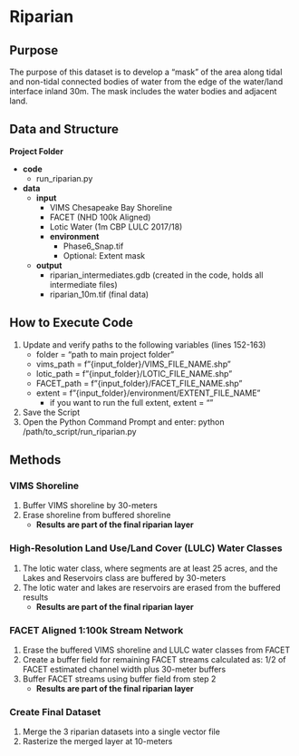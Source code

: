 # Riparian
## Purpose
The purpose of this dataset is to develop a “mask” of the area along tidal and non-tidal connected bodies of water from the edge of the water/land interface inland 30m. The mask includes the water bodies and adjacent land.

## Data and Structure
**Project Folder**
  - **code**
    - run_riparian.py
  - **data**
    - **input**
      - VIMS Chesapeake Bay Shoreline
      - FACET (NHD 100k Aligned)
      - Lotic Water (1m CBP LULC 2017/18)
      - **environment**
        - Phase6_Snap.tif
        - Optional: Extent mask
    - **output**
      - riparian_intermediates.gdb (created in the code, holds all intermediate files)
      - riparian_10m.tif (final data)

## How to Execute Code
1. Update and verify paths to the following variables (lines 152-163)
    - folder = “path to main project folder”
    - vims_path = f”{input_folder}/VIMS_FILE_NAME.shp”
    - lotic_path = f”{input_folder}/LOTIC_FILE_NAME.shp”
    - FACET_path = f”{input_folder}/FACET_FILE_NAME.shp”
    - extent = f”{input_folder}/environment/EXTENT_FILE_NAME”
      - if you want to run the full extent, extent = “”
2. Save the Script
3. Open the Python Command Prompt and enter: python /path/to_script/run_riparian.py

## Methods
### VIMS Shoreline
1. Buffer VIMS shoreline by 30-meters
2. Erase shoreline from buffered shoreline
    - **Results are part of the final riparian layer**
### High-Resolution Land Use/Land Cover (LULC) Water Classes
1. The lotic water class, where segments are at least 25 acres, and the Lakes and Reservoirs class are buffered by 30-meters
2. The lotic water and lakes are reservoirs are erased from the buffered results
    - **Results are part of the final riparian layer**
### FACET Aligned 1:100k Stream Network
1. Erase the buffered VIMS shoreline and LULC water classes from FACET
2. Create a buffer field for remaining FACET streams calculated as: 1/2 of FACET estimated channel width plus 30-meter buffers
3. Buffer FACET streams using buffer field from step 2
    - **Results are part of the final riparian layer**
### Create Final Dataset
1. Merge the 3 riparian datasets into a single vector file
2. Rasterize the merged layer at 10-meters
